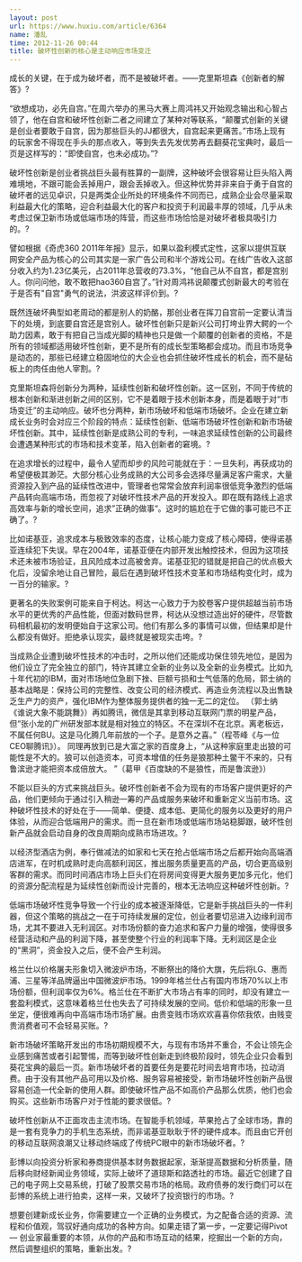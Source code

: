 ```yaml
---
layout: post
url: https://www.huxiu.com/article/6364
name: 潘乱
time: 2012-11-26 00:44
title: 破坏性创新的核心是主动响应市场变迁
---
```

成长的关键，在于成为破坏者，而不是被破坏者。——克里斯坦森《创新者的解答》?

“欲想成功，必先自宫。”在周六举办的黑马大赛上周鸿祎又开始观念输出和心智占领了，他在自宫和破坏性创新二者之间建立了某种对等联系，“颠覆式创新的关键是创业者要敢于自宫，因为那些巨头的JJ都很大，自宫起来更痛苦。”市场上现有的玩家舍不得现在手头的那点收入，等到失去先发优势再去翻葵花宝典时，最后一页是这样写的：“即使自宫，也未必成功。”?

破坏性创新是创业者挑战巨头最有胜算的一副牌，这种破坏会很容易让巨头陷入两难境地，不跟可能会丢掉用户，跟会丢掉收入。但这种优势并非来自于勇于自宫的破坏者的远见卓识，只是两类企业所处的环境条件不同而已，成熟企业会尽量采取利益最大化的策略，迎合利益最大化的客户和投资于利润最丰厚的领域，几乎从未考虑过保卫新市场或低端市场的阵营，而这些市场恰恰是对破坏者极具吸引力的。?

譬如根据《奇虎360 2011年年报》显示，如果以盈利模式定性，这家以提供互联网安全产品为核心的公司其实是一家广告公司和半个游戏公司。在线广告收入这部分收入约为1.23亿美元，占2011年总营收的73.3%，“他自己从不自宫，都是宫别人。你问问他，敢不敢把hao360自宫了。”针对周鸿祎说颠覆式创新最大的考验在于是否有"自宫"勇气的说法，洪波这样评价到。?

既然连破坏典型如老周动的都是别人的奶酪，那创业者在挥刀自宫前一定要认清当下的处境，到底要自宫还是宫别人。破坏性创新只是新兴公司打垮业界大鳄的一个助力因素，敢于有把自己当成光脚的精神也只是做一个颠覆的创新者的资格，不是所有的领域都适用破坏性创新，更不是所有的成长型策略都会成功。而且市场竞争是动态的，那些已经建立稳固地位的大企业也会抓住破坏性成长的机会，而不是砧板上的肉任由他人宰割。?

克里斯坦森将创新分为两种，延续性创新和破坏性创新。这一区别，不同于传统的根本创新和渐进创新之间的区别，它不是着眼于技术创新本身，而是着眼于对“市场变迁”的主动响应。破坏也分两种，新市场破坏和低端市场破坏。企业在建立新成长业务时会对应三个阶段的特点：延续性创新、低端市场破坏性创新和新市场破坏性创新。其中，延续性创新是成熟公司的专利，一味追求延续性创新的公司最终会遭遇某种形式的市场和技术变革，陷入创新者的窘境。?

在追求增长的过程中，最令人望而却步的风险可能就在于：一旦失利，再获成功的希望便极其渺茫。大部分核心业务成熟的大公司多会选择尽量满足客户需求，大量资源投入到产品的延续性改进中，管理者也常常会放弃利润率很低竞争激烈的低端产品转向高端市场，而忽视了对破坏性技术产品的开发投入。即在既有路线上追求高效率与新的增长空间，追求”正确的做事“。这时的尴尬在于它做的事可能已不正确了。?

比如诺基亚，追求成本与极致效率的态度，让核心能力变成了核心障碍，使得诺基亚连续犯下失误。早在2004年，诺基亚便在内部开发出触控技术，但因为这项技术还未被市场验证，且风险成本过高被舍弃。诺基亚犯的错就是把自己的优点极大化后，没留余地让自己冒险，最后在遇到破坏性技术变革和市场结构变化时，成为一百分的输家。?

更著名的失败案例可能来自于柯达。柯达一心致力于为胶卷客户提供超越当前市场水平的更优秀的产品性能，但面对数码世界，柯达从没想过造出好的硬件，尽管数码相机最初的发明便始自于这家公司。他们有那么多的事情可以做，但结果却是什么都没有做好。拒绝承认现实，最终就是被现实击垮。?

当成熟企业遭到破坏性技术的冲击时，之所以他们还能成功保住领先地位，是因为他们设立了完全独立的部门，特许其建立全新的业务以及全新的业务模式。比如九十年代初的IBM，面对市场地位急剧下挫、巨额亏损和士气低落的危局，郭士纳的基本战略是：保持公司的完整性、改变公司的经济模式、再造业务流程以及出售缺乏生产力的资产，强化IBM作为整体服务提供者的独一无二的定位。 （郭士纳《谁说大象不能跳舞》）再如腾讯，微信是其拿到移动互联网门票的明星产品，但“张小龙的广州研发部本就是相对独立的特区。不在深圳不在北京。离老板远，不属任何BU。这是马化腾几年前放的一个子。是意外之喜。”（程苓峰《与一位CEO聊腾讯》）。 同理再放到已是大富之家的百度身上，“从这种家庭里走出狼的可能性是不大的。狼可以创造资本，可资本增值的任务是狼那种土鳖干不来的，只有鲁滨逊才能把资本成倍放大。 ”（葛甲《百度缺的不是狼性，而是鲁滨逊》）

不能以巨头的方式来挑战巨头。破坏性创新者不会为现有的市场客户提供更好的产品，他们更倾向于通过引入稍逊一筹的产品或服务来破坏和重新定义当前市场。这种破坏性技术的好处在于——简单、便捷、成本低、更简化的服务以及更好的用户体验，从而迎合低端用户的需求。而一旦在新市场或低端市场站稳脚跟，破坏性创新产品就会启动自身的改良周期向成熟市场进攻。?

以经济型酒店为例，奉行做减法的如家和七天在抢占低端市场之后都开始向高端酒店进军，在时机成熟时走向高额利润区，推出服务质量更高的产品，切合更高级别客群的需求。而同时间酒店市场上巨头们在将房间变得更大服务更加多元化，他们的资源分配流程是为延续性创新而设计完善的，根本无法响应这种破坏性创新。?

低端市场破坏性竞争导致一个行业的成本被逐渐降低，它是新手挑战巨头的一件利器，但这个策略的挑战之一在于可持续发展的定位，创业者要切忌进入边缘利润市场，尤其不要进入无利润区。对市场份额的奋力追求和客户力量的增强，使得很多经营活动和产品的利润下降，甚至使整个行业的利润率下降。无利润区是企业的“黑洞”，资金投入之后，便不会产生利润。

格兰仕以价格屠夫形象切入微波炉市场，不断祭出的降价大旗，先后将LG、惠而浦、三星等洋品牌逼出中国微波炉市场。1999年格兰仕占有国内市场70%以上市场份额，但利润率仅为6%。格兰仕在不断扩大市场占有率的同时，却没有建立一套盈利模式，这意味着格兰仕也失去了可持续发展的空间。低价和低端的形象一旦坐定，便很难再向中高端市场市场扩展。由贵变贱市场欢欢喜喜你侬我侬，由贱变贵消费者可不会轻易买账。?

新市场破坏策略开发出的市场初期规模不大，与现有市场并不重合，不会让领先企业感到痛苦或者引起警惕，而等到破坏性创新走到终极阶段时，领先企业只会看到葵花宝典的最后一页。新市场破坏者的首要任务是要花时间去培育市场，拉动消费。由于没有其他产品可用以及价格、服务容易被接受，新市场破坏性创新产品很容易创造一代全新的使用人群。即使破坏性产品不如高价产品那么优质，他们也会购买。这些新市场客户对于性能的要求很低。?

破坏性创新从不正面攻击主流市场。在智能手机领域，苹果抢占了全球市场，靠的是一套有竞争力的手机生态系统，而非诺基亚耿耿于怀的硬件成本。而且由它开创的移动互联网浪潮又让移动终端成了传统PC眼中的新市场破坏者。?

彭博以向投资分析家和券商提供基本财务数据起家，渐渐提高数据和分析质量，随后移向财经新闻业务领域，实际上破坏了道琼斯和路透社的市场。最近它创建了自己的电子网上交易系统，打破了股票交易市场的格局。政府债券的发行商们可以在彭博的系统上进行拍卖，这样一来，又破坏了投资银行的市场。?

想要创建新成长业务，你需要建立一个正确的业务模式，为之配备合适的资源、流程和价值观，驾驭好通向成功的各种方向。如果走错了第一步，一定要记得Pivot — 创业家最重要的本领，从你的产品和市场互动的结果，挖掘出一个新的方向，然后调整组织的策略，重新出发。?

